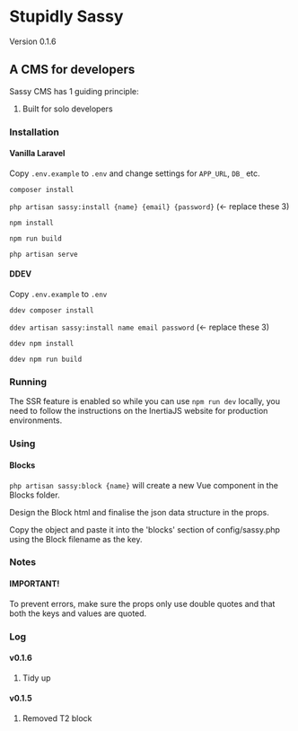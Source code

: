 # Stupidly Sassy

Version 0.1.6

## A CMS for developers

Sassy CMS has 1 guiding principle:

1. Built for solo developers

### Installation

#### Vanilla Laravel

Copy `.env.example` to `.env` and change settings for `APP_URL`, `DB_` etc.

`composer install`

`php artisan sassy:install {name} {email} {password}`  (<- replace these 3)

`npm install`

`npm run build`

`php artisan serve`

#### DDEV

Copy `.env.example` to `.env`

`ddev composer install`

`ddev artisan sassy:install name email password`  (<- replace these 3)

`ddev npm install`

`ddev npm run build`

### Running

The SSR feature is enabled so while you can use `npm run dev` locally, you need to follow the instructions on the InertiaJS website for production environments.

### Using

#### Blocks

`php artisan sassy:block {name}` will create a new Vue component in the Blocks folder.

Design the Block html and finalise the json data structure in the props.

Copy the object and paste it into the 'blocks' section of config/sassy.php using the Block filename as the key.


### Notes

#### IMPORTANT!

To prevent errors, make sure the props only use double quotes and that both the keys and values are quoted.

### Log

#### v0.1.6

1. Tidy up

#### v0.1.5

1. Removed T2 block
